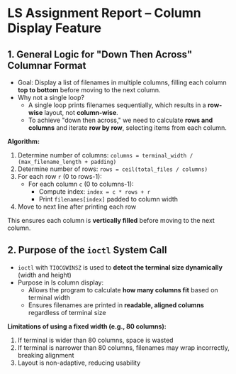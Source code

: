 # LS Assignment Report – Column Display Feature

## 1. General Logic for "Down Then Across" Columnar Format

- Goal: Display a list of filenames in multiple columns, filling each column **top to bottom** before moving to the next column.
- Why not a single loop?
  - A single loop prints filenames sequentially, which results in a **row-wise** layout, not **column-wise**.
  - To achieve "down then across," we need to calculate **rows and columns** and iterate **row by row**, selecting items from each column.

**Algorithm:**
1. Determine number of columns: `columns = terminal_width / (max_filename_length + padding)`
2. Determine number of rows: `rows = ceil(total_files / columns)`
3. For each row `r` (0 to rows-1):
   - For each column `c` (0 to columns-1):
     - Compute index: `index = c * rows + r`
     - Print `filenames[index]` padded to column width
4. Move to next line after printing each row

This ensures each column is **vertically filled** before moving to the next column.

## 2. Purpose of the `ioctl` System Call

- `ioctl` with `TIOCGWINSZ` is used to **detect the terminal size dynamically** (width and height)
- Purpose in ls column display:
  - Allows the program to calculate **how many columns fit** based on terminal width
  - Ensures filenames are printed in **readable, aligned columns** regardless of terminal size

**Limitations of using a fixed width (e.g., 80 columns):**
1. If terminal is wider than 80 columns, space is wasted
2. If terminal is narrower than 80 columns, filenames may wrap incorrectly, breaking alignment
3. Layout is non-adaptive, reducing usability

